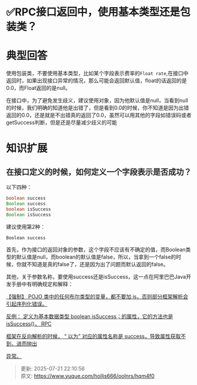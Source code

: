 # ✅RPC接口返回中，使用基本类型还是包装类？

# 典型回答
使用包装类，不要使用基本类型，比如某个字段表示费率的`Float rate`,在接口中返回时，如果出现接口异常的情况，那么可能会返回默认值，float的话返回的是0.0，而Float返回的是null。



在接口中，为了避免发生歧义，建议使用对象，因为他默认值是null，当看到null的时候，我们明确的知道他是出错了，但是看到0.0的时候，你不知道是因为出错返回的0.0，还是就是不出错真的返回了0.0，虽然可以用其他的字段如错误码或者getSuccess判断，但是还是尽量减少歧义的可能

# 知识扩展
## <font style="color:rgb(38, 38, 38);">在接口定义的时候，如何定义一个字段表示是否成功？</font>
以下四种：

```java
boolean success
Boolean success
boolean isSuccess
Boolean isSuccess
```

建议使用第2种：



```plain
Boolean success
```



首先，作为接口的返回对象的参数，这个字段不应该有不确定的值，而Boolean类型的默认值是null，而boolean的默认值是false，所以，当拿到一个false的时候，你就不知道是真的false了，还是因为出了问题而默认返回的false。



其他，关于参数名称，要使用success还是isSuccess，这一点在阿里巴巴Java开发手册中有明确规定和解释：



<u>【强制】 POJO 类中的任何布尔类型的变量，都不要加 is，否则部分框架解析会引起序列化错误。</u>

<u>反例： 定义为基本数据类型 boolean isSuccess；的属性，它的方法也是 isSuccess()， RPC</u>

<u>框架在反向解析的时候， “ 以为” 对应的属性名称是 success，导致属性获取不到，进而抛出</u>

<u>异常。</u>



> 更新: 2025-07-21 22:10:56  
> 原文: <https://www.yuque.com/hollis666/oolnrs/hqm4f0>